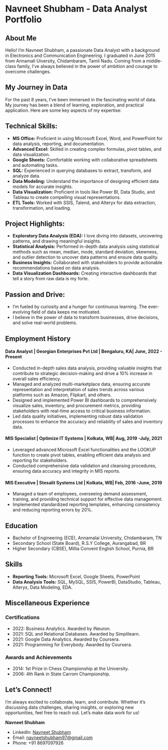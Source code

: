 # Navneet Shubham - Data Analyst Portfolio 

## About Me

Hello! I’m Navneet Shubham, a passionate Data Analyst with a background in Electronics and Communication Engineering. I graduated in June 2015 from Annamali Uiversity, Chidambaram, Tamil Nadu. Coming from a middle-class family, I’ve always believed in the power of ambition and courage to overcome challenges.

## My Journey in Data

For the past 8 years, I’ve been immersed in the fascinating world of data. My journey has been a blend of learning, exploration, and practical application. Here are some key aspects of my expertise:

## Technical Skills:

- **MS Office:** Proficient in using Microsoft Excel, Word, and PowerPoint for data analysis, reporting, and documentation.
- **Advanced Excel:** Skilled in creating complex formulas, pivot tables, and data visualization.
- **Google Sheets:** Comfortable working with collaborative spreadsheets and automating tasks.
- **SQL:** Experienced in querying databases to extract, transform, and analyze data.
- **Data Modeling:** Understand the importance of designing efficient data models for accurate insights.
- **Data Visualization:** Proficient in tools like Power BI, Data Studio, and Tableau to create compelling visual representations.
- **ETL Tools:** Worked with SSIS, Talend, and Alteryx for data extraction, transformation, and loading.

## Project Highlights:

- **Exploratory Data Analysis (EDA):** I love diving into datasets, uncovering patterns, and drawing meaningful insights.
- **Statistical Analysis:** Performed in-depth data analysis using statistical methods such as mean, median, mode, standard deviation, skewness, and outlier detection to uncover data patterns and ensure data quality.
- **Business Insights:** Collaborated with stakeholders to provide actionable recommendations based on data analysis.
- **Data Visualization Dashboards:** Creating interactive dashboards that tell a story from raw data is my forte.

## Passion and Drive:

- I’m fueled by curiosity and a hunger for continuous learning. The ever-evolving field of data keeps me motivated.
- I believe in the power of data to transform businesses, drive decisions, and solve real-world problems.

## Employment History

#### Data Analyst | Georgian Enterprises Pvt Ltd | Bengaluru, KA| June, 2022 - Present

- Conducted in-depth sales data analysis, providing valuable insights that contribute to strategic decision-making and drive a 10% increase in overall sales efficiency.
- Managed and analyzed multi-marketplace data, ensuring accurate representation and interpretation of sales trends across various platforms such as Amazon, Flipkart, and others.
- Designed and implemented Power BI dashboards to comprehensively visualize sales, inventory, and procurement metrics, providing stakeholders with real-time access to critical business information.
- Led data quality initiatives, implementing robust data validation processes to enhance the accuracy and reliability of sales and inventory data.

#### MIS Specialist | Optimize IT Systems | Kolkata, WB| Aug, 2019 -July, 2021

- Leveraged advanced Microsoft Excel functionalities and the LOOKUP function to create pivot tables, enabling efficient data analysis and reporting for stakeholders.
- Conducted comprehensive data validation and cleansing procedures, ensuring data accuracy and integrity in MIS reports.

#### MIS Executive | Stesalit Systems Ltd | Kolkata, WB| Feb, 2016 -June, 2019

- Managed a team of employees, overseeing demand assessment, training, and providing technical support for effective data management.
- Implemented standardized reporting templates, enhancing consistency and reducing reporting errors by 20%.

## Education

- Bachelor of Engineering (ECE), Annamalai University, Chidambaram, TN
- Secondary School (State Board), R.S.Y College, Aurangabad, BR
- Higher Secondary (CBSE), Millia Convent English School, Purnia, BR

## Skills

- **Reporting Tools:** Microsoft Excel, Google Sheets, PowerPoint
- **Data Analysis Tools:** SQL, MySQL, SSIS, PowerBI, DataStudio, Tableau, Alteryx, Data Modeling, EDA.

## Miscellaneous Experience

### Certifications

- 2022: Business Analytics. Awarded by iNeuron.
- 2021: SQL and Relational Databases. Awarded by Simplilearn.
- 2021: Google Data Analytics. Awarded by Coursera.
- 2021: Programming for Everybody. Awarded by Coursera.

### Awards and Achievements

- 2014: 1st Prize in Chess Championship at the University.
- 2006: 4th Rank in State Carrom Championship.

## Let’s Connect!

I’m always excited to collaborate, learn, and contribute. Whether it’s discussing data challenges, sharing insights, or exploring new opportunities, feel free to reach out. Let’s make data work for us!

**Navneet Shubham**
- LinkedIn: [Navneet Shubham](https://www.linkedin.com/in/navneet1994/)
- Email: [navneetshubham97@gmail.com](mailto:navneetshubham@example.com)
- Phone: +91 8697097926

